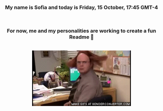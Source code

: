 


<div align="center">
<h3 >My name is Sofia and today is Friday, 15 October, 17:45 GMT-4</h3><br>
<h3 >For now, me and my personalities are working to create a fun Readme 👋
</h3><br>
<img src='img/dwight.gif' alt='working...'/>
</div>

